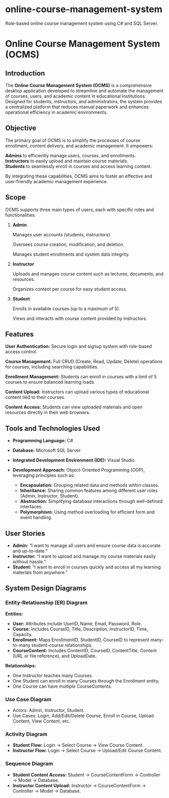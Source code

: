 # online-course-management-system
Role-based online course management system using C# and SQL Server.

# Online Course Management System (OCMS)

## Introduction

The **Online Course Management System (OCMS)** is a comprehensive desktop application developed to streamline and automate the management of courses, users, and academic content in educational institutions. Designed for students, instructors, and administrators, the system provides a centralized platform that reduces manual paperwork and enhances operational efficiency in academic environments.

## Objective

The primary goal of OCMS is to simplify the processes of course enrollment, content delivery, and academic management. It empowers:

**Admins** to efficiently manage users, courses, and enrollments.  
**Instructors** to easily upload and maintain course materials.  
**Students** to seamlessly enroll in courses and access learning content.  

By integrating these capabilities, OCMS aims to foster an effective and user-friendly academic management experience.

## Scope

OCMS supports three main types of users, each with specific roles and functionalities:

1. **Admin**

   Manages user accounts (students, instructors).
   
   Oversees course creation, modification, and deletion.
    
   Manages student enrollments and system data integrity.  

3. **Instructor**

   Uploads and manages course content such as lectures, documents, and resources.
   
   Organizes content per course for easy student access.  

4. **Student**

   Enrolls in available courses (up to a maximum of 5).
   
   Views and interacts with course content provided by instructors.  

## Features

**User Authentication:** Secure login and signup system with role-based access control.  

**Course Management:** Full CRUD (Create, Read, Update, Delete) operations for courses, including searching capabilities.  

**Enrollment Management:** Students can enroll in courses with a limit of 5 courses to ensure balanced learning loads.  

**Content Upload:** Instructors can upload various types of educational content tied to their courses.  

**Content Access:** Students can view uploaded materials and open resources directly in their web browsers.  


## Tools and Technologies Used

* **Programming Language:** C#
* **Database:** Microsoft SQL Server
* **Integrated Development Environment (IDE):** Visual Studio
* **Development Approach:** Object-Oriented Programming (OOP), leveraging principles such as:

  * **Encapsulation:** Grouping related data and methods within classes.
  * **Inheritance:** Sharing common features among different user roles (Admin, Instructor, Student).
  * **Abstraction:** Simplifying database interactions through well-defined interfaces.
  * **Polymorphism:** Using method overloading for efficient form and event handling.

## User Stories

* **Admin:** “I want to manage all users and ensure course data is accurate and up-to-date.”
* **Instructor:** “I want to upload and manage my course materials easily without hassle.”
* **Student:** “I want to enroll in courses quickly and access all my learning materials from anywhere.”

## System Design Diagrams

### Entity-Relationship (ER) Diagram

**Entities:**

* **User:** Attributes include UserID, Name, Email, Password, Role.
* **Course:** Includes CourseID, Title, Description, InstructorID, Time, Capacity.
* **Enrollment:** Maps EnrollmentID, StudentID, CourseID to represent many-to-many student-course relationships.
* **CourseContent:** Includes ContentID, CourseID, ContentTitle, Content (URL or file reference), and UploadDate.

**Relationships:**

* One Instructor teaches many Courses.
* One Student can enroll in many Courses through the Enrollment entity.
* One Course can have multiple CourseContents.

### Use Case Diagram

* Actors: Admin, Instructor, Student.
* Use Cases: Login, Add/Edit/Delete Course, Enroll in Course, Upload Content, View Content, etc.

### Activity Diagram

* **Student Flow:** Login → Select Course → View Course Content.
* **Instructor Flow:** Login → Select Course → Upload/Edit Course Content.

### Sequence Diagram

* **Student Content Access:** Student → CourseContentForm → Controller → Model → Database.
* **Instructor Content Upload:** Instructor → CourseContentForm → Controller → Model → Database.


